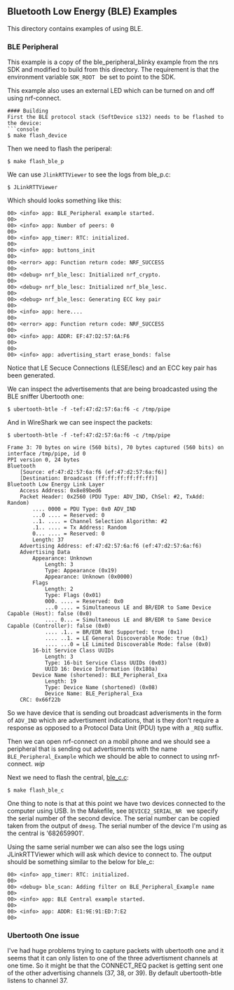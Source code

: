 ## Bluetooth Low Energy (BLE) Examples
This directory contains examples of using BLE.


### BLE Peripheral
This example is a copy of the ble_peripheral_blinky example from the nrs SDK
and modified to build from this directory. The requirement is that the
environment variable `SDK_ROOT ` be set to point to the SDK.

This example also uses an external LED which can be turned on and off using
nrf-connect.

```
#### Building
First the BLE protocol stack (SoftDevice s132) needs to be flashed to the device:
```console
$ make flash_device
```

Then we need to flash the periperal:
```console
$ make flash_ble_p
```

We can use `JlinkRTTViewer` to see the logs from ble_p.c:
```console
$ JLinkRTTViewer
```
Which should looks something like this:
```console
00> <info> app: BLE_Peripheral example started.
00> 
00> <info> app: Number of peers: 0
00> 
00> <info> app_timer: RTC: initialized.
00> 
00> <info> app: buttons_init
00> 
00> <error> app: Function return code: NRF_SUCCESS
00> 
00> <debug> nrf_ble_lesc: Initialized nrf_crypto.
00> 
00> <debug> nrf_ble_lesc: Initialized nrf_ble_lesc.
00> 
00> <debug> nrf_ble_lesc: Generating ECC key pair
00> 
00> <info> app: here....
00> 
00> <error> app: Function return code: NRF_SUCCESS
00> 
00> <info> app: ADDR: EF:47:D2:57:6A:F6
00> 
00> 
00> <info> app: advertising_start erase_bonds: false
```
Notice that LE Secuce Connections (LESE/lesc) and an ECC key pair has been
generated.

We can inspect the advertisements that are being broadcasted using the BLE
sniffer Ubertooth one:
```
$ ubertooth-btle -f -tef:47:d2:57:6a:f6 -c /tmp/pipe
```
And in WireShark we can see inspect the packets:
```
$ ubertooth-btle -f -tef:47:d2:57:6a:f6 -c /tmp/pipe

Frame 3: 70 bytes on wire (560 bits), 70 bytes captured (560 bits) on interface /tmp/pipe, id 0
PPI version 0, 24 bytes
Bluetooth
    [Source: ef:47:d2:57:6a:f6 (ef:47:d2:57:6a:f6)]
    [Destination: Broadcast (ff:ff:ff:ff:ff:ff)]
Bluetooth Low Energy Link Layer
    Access Address: 0x8e89bed6
    Packet Header: 0x2560 (PDU Type: ADV_IND, ChSel: #2, TxAdd: Random)
        .... 0000 = PDU Type: 0x0 ADV_IND
        ...0 .... = Reserved: 0
        ..1. .... = Channel Selection Algorithm: #2
        .1.. .... = Tx Address: Random
        0... .... = Reserved: 0
        Length: 37
    Advertising Address: ef:47:d2:57:6a:f6 (ef:47:d2:57:6a:f6)
    Advertising Data
        Appearance: Unknown
            Length: 3
            Type: Appearance (0x19)
            Appearance: Unknown (0x0000)
        Flags
            Length: 2
            Type: Flags (0x01)
            000. .... = Reserved: 0x0
            ...0 .... = Simultaneous LE and BR/EDR to Same Device Capable (Host): false (0x0)
            .... 0... = Simultaneous LE and BR/EDR to Same Device Capable (Controller): false (0x0)
            .... .1.. = BR/EDR Not Supported: true (0x1)
            .... ..1. = LE General Discoverable Mode: true (0x1)
            .... ...0 = LE Limited Discoverable Mode: false (0x0)
        16-bit Service Class UUIDs
            Length: 3
            Type: 16-bit Service Class UUIDs (0x03)
            UUID 16: Device Information (0x180a)
        Device Name (shortened): BLE_Peripheral_Exa
            Length: 19
            Type: Device Name (shortened) (0x08)
            Device Name: BLE_Peripheral_Exa
    CRC: 0x66f22b
```

So we have device that is sending out broadcast adverisments in the form of
`ADV_IND` which are advertisment indications, that is they don't require
a response as opposed to a Protocol Data Unit (PDU) type with a `_REQ` suffix. 

Then we can open nrf-connect on a mobil phone and we should see a peripheral 
that is sending out advertisments with the name `BLE_Peripheral_Example` which
we should be able to connect to using nrf-connect.
_wip_


Next we need to flash the central, [ble_c.c](./ble_c.c):
```console
$ make flash_ble_c
```
One thing to note is that at this point we have two devices connected to the
computer using USB. In the Makefile, see `DEVICE2_SERIAL_NR ` we specify the
serial number of the second device. The serial number can be copied taken from
the output of  `dmesg`. The serial number of the device I'm using as the central
is '682659901'.

Using the same serial number we can also see the logs using JLinkRTTViewer
which will ask which device to connect to. The output should be something
similar to the below for ble_c:
```console
00> <info> app_timer: RTC: initialized.
00>
00> <debug> ble_scan: Adding filter on BLE_Peripheral_Example name
00>
00> <info> app: BLE Central example started.
00>
00> <info> app: ADDR: E1:9E:91:ED:7:E2
00>
```



### Ubertooth One issue
I've had huge problems trying to capture packets with ubertooth one and it
seems that it can only listen to one of the three advertisment channels at one
time. So it might be that the CONNECT_REQ packet is getting sent one of the
other advertising channels (37, 38, or 39). By default ubertooth-btle listens
to channel 37.
